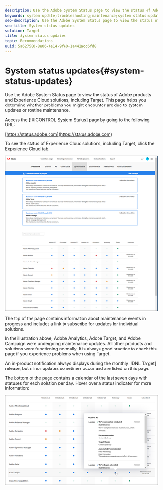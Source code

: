 ```yaml
---
description: Use the Adobe System Status page to view the status of Adobe products and Experience Cloud solutions, including Target. This page helps you determine whether problems you might encounter are due to system updates or routine maintenance.
keywords: system update;troubleshooting;maintenance;system status;update status
seo-description: Use the Adobe System Status page to view the status of Adobe products and Experience Cloud solutions, including Target. This page helps you determine whether problems you might encounter are due to system updates or routine maintenance.
seo-title: System status updates
solution: Target
title: System status updates
topic: Recommendations
uuid: 5a627580-8e06-4e14-9fe0-1a442acc6fd8
---
```


# System status updates{#system-status-updates}

Use the Adobe System Status page to view the status of Adobe products and Experience Cloud solutions, including Target. This page helps you determine whether problems you might encounter are due to system updates or routine maintenance.

Access the [!UICONTROL System Status] page by going to the following URL:

[https://status.adobe.com](https://status.adobe.com)

To see the status of Experience Cloud solutions, including Target, click the Experience Cloud tab.

![](assets/system_status.png)

The top of the page contains information about maintenance events in progress and includes a link to subscribe for updates for individual solutions.

In the illustration above, Adobe Analytics, Adobe Target, and Adobe Campaign were undergoing maintenance updates. All other products and solutions were functioning normally. It is always good practice to check this page if you experience problems when using Target.

An in-product notification always displays during the monthly [!DNL Target] release, but minor updates sometimes occur and are listed on this page.

The bottom of the page contains a calendar of the last seven days with statuses for each solution per day. Hover over a status indicator for more information:

![](assets/system_status_indicator.png)

